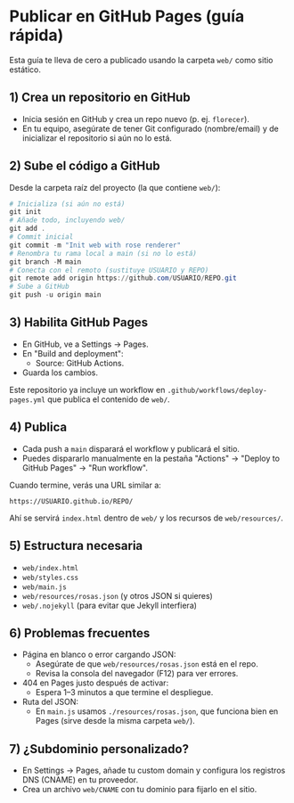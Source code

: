 # Publicar en GitHub Pages (guía rápida)

Esta guía te lleva de cero a publicado usando la carpeta `web/` como sitio estático.

## 1) Crea un repositorio en GitHub

- Inicia sesión en GitHub y crea un repo nuevo (p. ej. `florecer`).
- En tu equipo, asegúrate de tener Git configurado (nombre/email) y de inicializar el repositorio si aún no lo está.

## 2) Sube el código a GitHub

Desde la carpeta raíz del proyecto (la que contiene `web/`):

```powershell
# Inicializa (si aún no está)
git init
# Añade todo, incluyendo web/
git add .
# Commit inicial
git commit -m "Init web with rose renderer"
# Renombra tu rama local a main (si no lo está)
git branch -M main
# Conecta con el remoto (sustituye USUARIO y REPO)
git remote add origin https://github.com/USUARIO/REPO.git
# Sube a GitHub
git push -u origin main
```

## 3) Habilita GitHub Pages

- En GitHub, ve a Settings → Pages.
- En "Build and deployment":
  - Source: GitHub Actions.
- Guarda los cambios.

Este repositorio ya incluye un workflow en `.github/workflows/deploy-pages.yml` que publica el contenido de `web/`.

## 4) Publica

- Cada push a `main` disparará el workflow y publicará el sitio.
- Puedes dispararlo manualmente en la pestaña "Actions" → "Deploy to GitHub Pages" → "Run workflow".

Cuando termine, verás una URL similar a:

```
https://USUARIO.github.io/REPO/
```

Ahí se servirá `index.html` dentro de `web/` y los recursos de `web/resources/`.

## 5) Estructura necesaria

- `web/index.html`
- `web/styles.css`
- `web/main.js`
- `web/resources/rosas.json` (y otros JSON si quieres)
- `web/.nojekyll` (para evitar que Jekyll interfiera)

## 6) Problemas frecuentes

- Página en blanco o error cargando JSON:
  - Asegúrate de que `web/resources/rosas.json` está en el repo.
  - Revisa la consola del navegador (F12) para ver errores.
- 404 en Pages justo después de activar:
  - Espera 1–3 minutos a que termine el despliegue.
- Ruta del JSON:
  - En `main.js` usamos `./resources/rosas.json`, que funciona bien en Pages (sirve desde la misma carpeta `web/`).

## 7) ¿Subdominio personalizado?

- En Settings → Pages, añade tu custom domain y configura los registros DNS (CNAME) en tu proveedor.
- Crea un archivo `web/CNAME` con tu dominio para fijarlo en el sitio.
